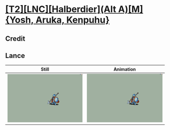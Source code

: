 # [\[T2\]\[LNC\]\[Halberdier\]\(Alt A\)\[M\]{Yosh, Aruka, Kenpuhu}](../)

## Credit


	
## Lance

| Still | Animation |
| :---: | :-------: |
| ![Lance still](./Lance_000.png) | ![Lance animation](./Lance.gif) |
